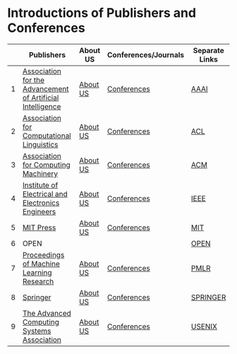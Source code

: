# Introductions of Publishers and Conferences

| |Publishers|About US|Conferences/Journals|Separate Links|
|-|-         |-       |-                   |-             |
| 1 | [Association for the Advancement of Artificial Intelligence](https://www.aaai.org/) | [About US](https://aaai.org/about-aaai/) | [Conferences](https://aaai.org/aaai-publications/aaai-conference-proceedings/) | [AAAI](data/Conferences/Publishers_Conferences/AAAI.md) |
| 2 | [Association for Computational Linguistics](https://www.aclweb.org/) | [About US](https://www.aclweb.org/portal/what-is-cl) | [Conferences](https://www.aclweb.org/portal/acl) | [ACL](data/Conferences/Publishers_Conferences/ACL.md) |
| 3 | [Association for Computing Machinery](https://www.acm.org/) | [About US](https://www.acm.org/about-acm/about-the-acm-organization) | [Conferences](https://dl.acm.org/conferences) | [ACM](data/Conferences/Publishers_Conferences/ACM.md) |
| 4 | [Institute of Electrical and Electronics Engineers](https://ieeexplore.ieee.org/) | [About US](https://ieeexplore.ieee.org/Xplorehelp/overview-of-ieee-xplore/about-ieee-xplore) | [Conferences](https://ieeexplore.ieee.org/browse/conferences/title) | [IEEE](data/Conferences/Publishers_Conferences/IEEE.md) |
| 5 | [MIT Press](https://direct.mit.edu/) | [About US](https://direct.mit.edu/books/pages/About) | [Conferences](https://mitpress.mit.edu/conferences/) | [MIT](data/Conferences/Publishers_Conferences/MIT.md) |
| 6 | OPEN |  |  | [OPEN](data/Conferences/Publishers_Conferences/OPEN.md) |
| 7 | [Proceedings of Machine Learning Research](https://proceedings.mlr.press/) | [About US](https://proceedings.mlr.press/) | [Conferences](https://proceedings.mlr.press/) | [PMLR](data/Conferences/Publishers_Conferences/PMLR.md) |
| 8 | [Springer](https://www.springer.com/) | [About US](https://www.springer.com/jp/about-springer) | [Conferences](https://www.conferencelists.org/springer/) | [SPRINGER](data/Conferences/Publishers_Conferences/SPRINGER.md) |
| 9 | [The Advanced Computing Systems Association](https://www.usenix.org/) | [About US](https://www.usenix.org/about) | [Conferences](https://www.usenix.org/conferences) | [USENIX](data/Conferences/Publishers_Conferences/USENIX.md) |
